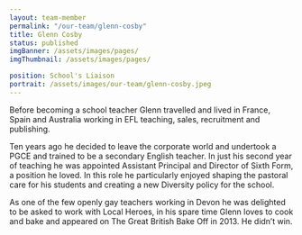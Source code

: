 ```yaml
---
layout: team-member
permalink: "/our-team/glenn-cosby"
title: Glenn Cosby
status: published
imgBanner: /assets/images/pages/
imgThumbnail: /assets/images/pages/

position: School's Liaison
portrait: /assets/images/our-team/glenn-cosby.jpeg
---
```


Before becoming a school teacher Glenn travelled and lived in France, Spain and Australia working in EFL teaching, sales, recruitment and publishing.

Ten years ago he decided to leave the corporate world and undertook a PGCE and trained to be a secondary English teacher. In just his second year of teaching he was appointed Assistant Principal and Director of Sixth Form, a position he loved. In this role he particularly enjoyed shaping the pastoral care for his students and creating a new Diversity policy for the school.

As one of the few openly gay teachers working in Devon he was delighted to be asked to work with Local Heroes, in his spare time Glenn loves to cook and bake and appeared on The Great British Bake Off in 2013. He didn’t win.
